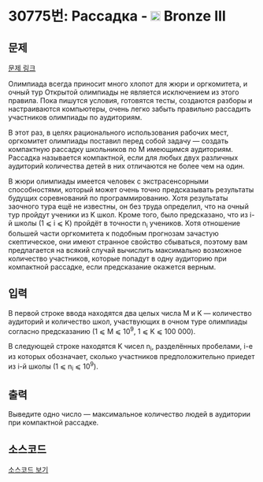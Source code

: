 # 30775번: Рассадка - <img src="https://static.solved.ac/tier_small/3.svg" style="height:20px" /> Bronze III

<!-- performance -->

<!-- 문제 제출 후 깃허브에 푸시를 했을 때 제출한 코드의 성능이 입력될 공간입니다.-->

<!-- end -->

## 문제

[문제 링크](https://boj.kr/30775)


<p>Олимпиада всегда приносит много хлопот для жюри и оргкомитета, и очный тур Открытой олимпиады не является исключением из этого правила. Пока пишутся условия, готовятся тесты, создаются разборы и настраиваются компьютеры, очень легко забыть правильно рассадить участников олимпиады по аудиториям.</p>

<p>В этот раз, в целях рационального использования рабочих мест, оргкомитет олимпиады поставил перед собой задачу — создать компактную рассадку школьников по M имеющимся аудиториям. Рассадка называется компактной, если для любых двух различных аудиторий количества детей в них отличаются не более чем на один.</p>

<p>В жюри олимпиады имеется человек с экстрасенсорными способностями, который может очень точно предсказывать результаты будущих соревнований по программированию. Хотя результаты заочного тура ещё не известны, он без труда определил, что на очный тур пройдут ученики из K школ. Кроме того, было предсказано, что из i-й школы (1 ⩽ i ⩽ K) пройдёт в точности n<sub>i</sub> учеников. Хотя отношение большей части оргкомитета к подобным прогнозам зачастую скептическое, они имеют странное свойство сбываться, поэтому вам предлагается на всякий случай вычислить максимально возможное количество участников, которые попадут в одну аудиторию при компактной рассадке, если предсказание окажется верным.</p>



## 입력


<p>В первой строке ввода находятся два целых числа M и K — количество аудиторий и количество школ, участвующих в очном туре олимпиады согласно предсказанию (1 ⩽ M ⩽ 10<sup>9</sup>, 1 ⩽ K ⩽ 100 000).</p>

<p>В следующей строке находятся K чисел n<sub>i</sub>, разделённых пробелами, i-е из которых обозначает, сколько участников предположительно приедет из i-й школы (1 ⩽ n<sub>i</sub> ⩽ 10<sup>9</sup>).</p>



## 출력


<p>Выведите одно число — максимальное количество людей в аудитории при компактной рассадке.</p>



## 소스코드

[소스코드 보기](Рассадка.cpp)